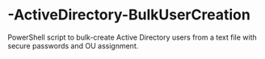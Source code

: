 # -ActiveDirectory-BulkUserCreation
PowerShell script to bulk-create Active Directory users from a text file with secure passwords and OU assignment.
